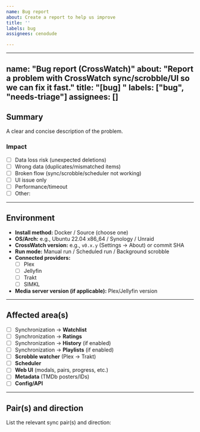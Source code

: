 ```yaml
---
name: Bug report
about: Create a report to help us improve
title: ''
labels: bug
assignees: cenodude

---
```


---
name: "Bug report (CrossWatch)"
about: "Report a problem with CrossWatch sync/scrobble/UI so we can fix it fast."
title: "[bug] <short summary>"
labels: ["bug", "needs-triage"]
assignees: []
---

<!-- ✋ Please DO NOT paste secrets (tokens, cookies, X-Plex-Token, API keys). Redact anything sensitive. -->

## Summary
A clear and concise description of the problem.

### Impact
- [ ] Data loss risk (unexpected deletions)
- [ ] Wrong data (duplicates/mismatched items)
- [ ] Broken flow (sync/scrobble/scheduler not working)
- [ ] UI issue only
- [ ] Performance/timeout
- [ ] Other:

---

## Environment
- **Install method:** Docker / Source (choose one)
- **OS/Arch:** e.g., Ubuntu 22.04 x86_64 / Synology / Unraid
- **CrossWatch version:** e.g., `v0.x.y` (Settings → About) or commit SHA
- **Run mode:** Manual run / Scheduled run / Background scrobble
- **Connected providers:** 
  - [ ] Plex
  - [ ] Jellyfin
  - [ ] Trakt
  - [ ] SIMKL
- **Media server version (if applicable):** Plex/Jellyfin version

---

## Affected area(s)
- [ ] Synchronization → **Watchlist**
- [ ] Synchronization → **Ratings**
- [ ] Synchronization → **History** (if enabled)
- [ ] Synchronization → **Playlists** (if enabled)
- [ ] **Scrobble watcher** (Plex → Trakt)
- [ ] **Scheduler**
- [ ] **Web UI** (modals, pairs, progress, etc.)
- [ ] **Metadata** (TMDb posters/IDs)
- [ ] **Config/API**

---

## Pair(s) and direction
List the relevant sync pair(s) and direction:
